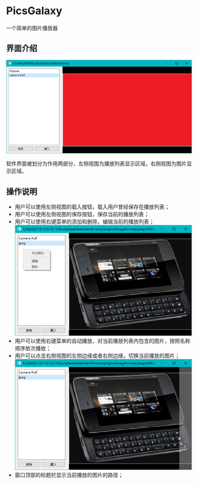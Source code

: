 # PicsGalaxy
一个简单的图片播放器

## 界面介绍
![主界面](window.png)

软件界面被划分为作用两部分，左侧视图为播放列表显示区域，右侧视图为图片显示区域。

## 操作说明
* 用户可以使用左侧视图的载入按钮，载入用户曾经保存在播放列表；
* 用户可以使用左侧视图的保存按钮，保存当前的播放列表；
* 用户可以使用右键菜单的添加和删除，编辑当前的播放列表；
  ![菜单示意图](menu.png)
* 用户可以使用右键菜单的自动播放，对当前播放列表内包含的图片，按照名称顺序依次播放；
* 用户可以点击右侧视图的左侧边缘或者右侧边缘，切换当前播放的图片；
  ![切换示意图](next.png)
* 窗口顶部的标题栏显示当前播放的图片的路径；